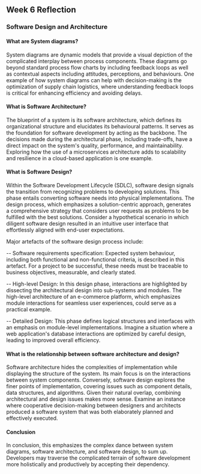 ## Week 6 Reflection

### Software Design and Architecture

#### What are System diagrams?

System diagrams are dynamic models that provide a visual depiction of the complicated interplay between process components. These diagrams go beyond standard process flow charts by including feedback loops as well as contextual aspects including attitudes, perceptions, and behaviours. One example of how system diagrams can help with decision-making is the optimization of supply chain logistics, where understanding feedback loops is critical for enhancing efficiency and avoiding delays.

#### What is Software Architecture?

The blueprint of a system is its software architecture, which defines its organizational structure and elucidates its behavioural patterns. It serves as the foundation for software development by acting as the backbone. The decisions made during the architectural phase, including trade-offs, have a direct impact on the system's quality, performance, and maintainability. Exploring how the use of a microservices architecture adds to scalability and resilience in a cloud-based application is one example.

#### What is Software Design?

Within the Software Development Lifecycle (SDLC), software design signals the transition from recognizing problems to developing solutions. This phase entails converting software needs into physical implementations. The design process, which emphasizes a solution-centric approach, generates a comprehensive strategy that considers user requests as problems to be fulfilled with the best solutions. Consider a hypothetical scenario in which diligent software design resulted in an intuitive user interface that effortlessly aligned with end-user expectations.

Major artefacts of the software design process include:

-- Software requirements specification: Expected system behaviour, including both functional and non-functional criteria, is described in this artefact. For a project to be successful, these needs must be traceable to business objectives, measurable, and clearly stated.

-- High-level Design: In this design phase, interactions are highlighted by dissecting the architectural design into sub-systems and modules. The high-level architecture of an e-commerce platform, which emphasizes module interactions for seamless user experiences, could serve as a practical example.

-- Detailed Design: This phase defines logical structures and interfaces with an emphasis on module-level implementations. Imagine a situation where a web application's database interactions are optimized by careful design, leading to improved overall efficiency.

#### What is the relationship between software architecture and design?

Software architecture hides the complexities of implementation while displaying the structure of the system. Its main focus is on the interactions between system components. Conversely, software design explores the finer points of implementation, covering issues such as component details, data structures, and algorithms. Given their natural overlap, combining architectural and design issues makes more sense. Examine an instance where cooperative decision-making between designers and architects produced a software system that was both elaborately planned and effectively executed.

#### Conclusion

In conclusion, this emphasizes the complex dance between system diagrams, software architecture, and software design, to sum up. Developers may traverse the complicated terrain of software development more holistically and productively by accepting their dependency.
